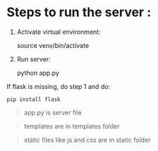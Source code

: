 Steps to run the server : 
=========================

1. Activate virtual environment:

    source venv/bin/activate

2. Run server:

    python app.py

If flask is missing, do step 1 and do: 

    pip install flask

> app.py is server file

> templates are in templates folder

> static files like js and css are in static folder
